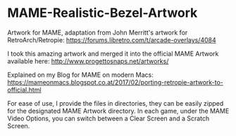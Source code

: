 # MAME-Realistic-Bezel-Artwork
Artwork for MAME, adaptation from John Merritt's artwork for RetroArch/Retropie:
https://forums.libretro.com/t/arcade-overlays/4084

I took this amazing artwork and merged it into the official MAME Artwork available here:
http://www.progettosnaps.net/artworks/

Explained on my Blog for MAME on modern Macs:
https://mameonmacs.blogspot.co.at/2017/02/porting-retropie-artwork-to-official.html

For ease of use, I provide the files in directories, they can be easily zipped for the designated MAME Artwork directory. In each game, under the MAME Video Options, you can switch between a Clear Screen and a Scratch Screen.


